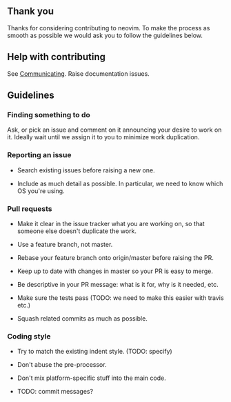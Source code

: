 ## Thank you

Thanks for considering contributing to neovim. To make the process as smooth as possible we would ask you to follow the guidelines below.

## Help with contributing

See [Communicating](Communicating). Raise documentation issues.

## Guidelines

### Finding something to do

Ask, or pick an issue and comment on it announcing your desire to work on it. Ideally wait until we assign it to you to minimize work duplication.

### Reporting an issue

- Search existing issues before raising a new one.

- Include as much detail as possible. In particular, we need to know which OS you're using.

### Pull requests

- Make it clear in the issue tracker what you are working on, so that someone else doesn't duplicate the work.

- Use a feature branch, not master.

- Rebase your feature branch onto origin/master before raising the PR.

- Keep up to date with changes in master so your PR is easy to merge.

- Be descriptive in your PR message: what is it for, why is it needed, etc.

- Make sure the tests pass (TODO: we need to make this easier with travis etc.)

- Squash related commits as much as possible.

### Coding style

- Try to match the existing indent style. (TODO: specify)

- Don't abuse the pre-processor.

- Don't mix platform-specific stuff into the main code.

- TODO: commit messages?
